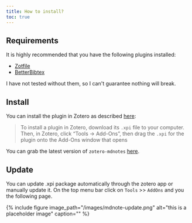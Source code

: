 ```yaml
---
title: How to install?
toc: true
---
```



## Requirements

It is highly recommended that you have the following plugins installed:

* [Zotfile](http://zotfile.com/)
* [BetterBibtex](https://retorque.re/zotero-better-bibtex/)

I have not tested without them, so I can't guarantee nothing will break.

## Install

You can install the plugin in Zotero as described [here](https://www.zotero.org/support/plugins):

> To install a plugin in Zotero, download its `.xpi` file to your computer. Then, in Zotero, click “Tools → Add-Ons”, then drag the `.xpi` for the plugin onto the Add-Ons window that opens

You can grab the latest version of `zotero-mdnotes` [here](https://github.com/argenos/zotero-mdnotes/releases/latest).

## Update

You can update .xpi package automatically through the zotero app or manually update it.
On the top menu bar click on `Tools` >> `AddOns` and you the following page.

{% include figure image_path="/images/mdnote-update.png" alt="this is a placeholder image" caption="" %}